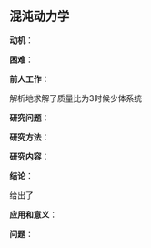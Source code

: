 ## 混沌动力学

**动机**：



**困难**：



**前人工作**：

解析地求解了质量比为3时候少体系统



**研究问题**：



**研究方法**：



**研究内容**：



**结论**：

给出了



**应用和意义**：



**问题**：